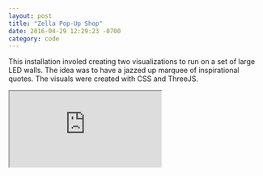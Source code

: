 ```yaml
---
layout: post
title: "Zella Pop-Up Shop"
date: 2016-04-29 12:29:23 -0700
category: code
---
```


This installation involed creating two visualizations to run on a set of large LED walls. 
The idea was to have a jazzed up marquee of inspirational quotes. The visuals were created 
with CSS and ThreeJS. 

<div class="embed-responsive embed-responsive-16by9">
	<iframe src="https://www.youtube.com/embed/H0EfLF8iu2E" allowfullscreen></iframe>
</div>